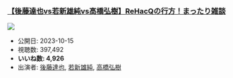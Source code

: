 ### [【後藤達也vs若新雄純vs高橋弘樹】ReHacQの行方！まったり雑談](https://www.youtube.com/watch?v=-5oG_yIHFvo)
[![](https://img.youtube.com/vi/-5oG_yIHFvo/sddefault.jpg)](https://www.youtube.com/watch?v=-5oG_yIHFvo)
-   公開日: 2023-10-15
-   視聴数: 397,492
-   **いいね数: 4,926**
-   出演者: [後藤達也](/rehacq_fan/people/後藤達也 "wikilink"), [若新雄純](/rehacq_fan/people/若新雄純 "wikilink"), [高橋弘樹](/rehacq_fan/people/高橋弘樹 "wikilink")
